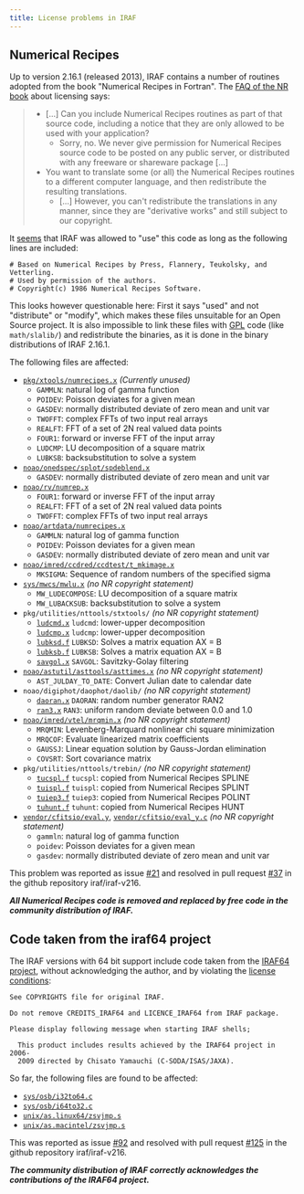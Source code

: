 ```yaml
---
title: License problems in IRAF
---
```



## Numerical Recipes

Up to version 2.16.1 (released 2013), IRAF contains a number of routines adopted from the book "Numerical Recipes in Fortran". The [FAQ of the NR book](http://www.nr.com/licenses/redistribute.html) about licensing says:
>*  [...] Can you include Numerical Recipes routines as part of that source code, including a notice that they are only allowed to be used with your application?
>      -  Sorry, no. We never give permission for Numerical Recipes source code to be posted on any public server, or distributed with any freeware or shareware package [...]
>* You want to translate some (or all) the Numerical Recipes routines to a different computer language, and then redistribute the resulting translations.
>     -  [...] However, you can't redistribute the translations in any manner, since they are "derivative works" and still subject to our copyright.

It [seems](https://iraf.net/forum/viewtopic.php?forum=4&showtopic=1468264) that IRAF was allowed to "use" this code as long as the following lines are included:
```
# Based on Numerical Recipes by Press, Flannery, Teukolsky, and Vetterling.
# Used by permission of the authors.
# Copyright(c) 1986 Numerical Recipes Software.
```

This looks however questionable here: First it says "used" and not "distribute" or "modify", which makes these files unsuitable for an Open Source project. It is also impossible to link these files with [GPL](https://www.gnu.org/licenses/old-licenses/gpl-2.0.html) code (like `math/slalib/`) and redistribute the binaries, as it is done in the binary distributions of IRAF 2.16.1.

The following files are affected:

* [`pkg/xtools/numrecipes.x`](https://github.com/iraf-community/iraf/blob/9590f45760a4791f3305407fb51c87f1282b32be/pkg/xtools/numrecipes.x) _(Currently unused)_
  - `GAMMLN`: natural log of gamma function
  - `POIDEV`: Poisson deviates for a given mean
  - `GASDEV`:  normally distributed deviate of zero mean and unit var
  - `TWOFFT`: complex FFTs of two input real arrays
  - `REALFT`: FFT of a set of 2N real valued data points
  - `FOUR1`: forward or inverse FFT of the input array
  - `LUDCMP`: LU decomposition of a square matrix
  - `LUBKSB`: backsubstitution to solve a system
* [`noao/onedspec/splot/spdeblend.x`](https://github.com/iraf-community/iraf/blob/9590f45760a4791f3305407fb51c87f1282b32be/noao/onedspec/splot/spdeblend.x)
  - `GASDEV`:  normally distributed deviate of zero mean and unit var
* [`noao/rv/numrep.x`](https://github.com/iraf-community/iraf/blob/9590f45760a4791f3305407fb51c87f1282b32be/noao/rv/numrep.x)
  - `FOUR1`: forward or inverse FFT of the input array
  - `REALFT`: FFT of a set of 2N real valued data points
  - `TWOFFT`: complex FFTs of two input real arrays
* [`noao/artdata/numrecipes.x`](https://github.com/iraf-community/iraf/blob/9590f45760a4791f3305407fb51c87f1282b32be/noao/artdata/numrecipes.x)
  - `GAMMLN`: natural log of gamma function
  - `POIDEV`: Poisson deviates for a given mean
  - `GASDEV`:  normally distributed deviate of zero mean and unit var
* [`noao/imred/ccdred/ccdtest/t_mkimage.x`](https://github.com/iraf-community/iraf/blob/9590f45760a4791f3305407fb51c87f1282b32be/noao/imred/ccdred/ccdtest/t_mkimage.x#L174-L204)
   - `MKSIGMA`: Sequence of random numbers of the specified sigma
* [`sys/mwcs/mwlu.x`](https://github.com/iraf-community/iraf/blob/9590f45760a4791f3305407fb51c87f1282b32be/sys/mwcs/mwlu.x) _(no NR copyright statement)_
  - `MW_LUDECOMPOSE`: LU decomposition of a square matrix
  - `MW_LUBACKSUB`: backsubstitution to solve a system
* `pkg/utilities/nttools/stxtools/` _(no NR copyright statement)_
  - [`ludcmd.x`](https://github.com/iraf-community/iraf/blob/9590f45760a4791f3305407fb51c87f1282b32be/pkg/utilities/nttools/stxtools/ludcmd.x) `ludcmd`: lower-upper decomposition
  - [`ludcmp.x`](https://github.com/iraf-community/iraf/blob/9590f45760a4791f3305407fb51c87f1282b32be/pkg/utilities/nttools/stxtools/ludcmp.x) `ludcmp`: lower-upper decomposition
  - [`lubksd.f`](https://github.com/iraf-community/iraf/blob/9590f45760a4791f3305407fb51c87f1282b32be/pkg/utilities/nttools/stxtools/lubksd.f) `LUBKSD`: Solves a matrix equation AX = B
  - [`lubksb.f`](https://github.com/iraf-community/iraf/blob/9590f45760a4791f3305407fb51c87f1282b32be/pkg/utilities/nttools/stxtools/lubksb.f) `LUBKSB`: Solves a matrix equation AX = B
  - [`savgol.x`](https://github.com/iraf-community/iraf/blob/9590f45760a4791f3305407fb51c87f1282b32be/pkg/utilities/nttools/stxtools/savgol.x) `SAVGOL`:   Savitzky-Golay filtering
* [`noao/astutil/asttools/asttimes.x`](https://github.com/iraf-community/iraf/blob/9590f45760a4791f3305407fb51c87f1282b32be/noao/astutil/asttools/asttimes.x) _(no NR copyright statement)_
  - `AST_JULDAY_TO_DATE`: Convert Julian date to calendar date
* `noao/digiphot/daophot/daolib/` _(no NR copyright statement)_
  - [`daoran.x`](https://github.com/iraf-community/iraf/blob/9590f45760a4791f3305407fb51c87f1282b32be/noao/digiphot/daophot/daolib/daoran.x) `DAORAN`: random number generator RAN2
  - [`ran3.x`](https://github.com/iraf-community/iraf/blob/9590f45760a4791f3305407fb51c87f1282b32be/noao/digiphot/daophot/daolib/ran3.x) `RAN3`: uniform random deviate between 0.0 and 1.0
* [`noao/imred/vtel/mrqmin.x`](https://github.com/iraf-community/iraf/blob/9590f45760a4791f3305407fb51c87f1282b32be/noao/imred/vtel/mrqmin.x) _(no NR copyright statement)_
  - `MRQMIN`: Levenberg-Marquard nonlinear chi square minimization
  - `MRQCOF`: Evaluate linearized matrix coefficients
  - `GAUSSJ`: Linear equation solution by Gauss-Jordan elimination
  - `COVSRT`: Sort covariance matrix
* `pkg/utilities/nttools/trebin/` _(no NR copyright statement)_
  - [`tucspl.f`](https://github.com/iraf-community/iraf/blob/9590f45760a4791f3305407fb51c87f1282b32be/pkg/utilities/nttools/trebin/tucspl.f) `tucspl`: copied from Numerical Recipes SPLINE
  - [`tuispl.f`](https://github.com/iraf-community/iraf/blob/9590f45760a4791f3305407fb51c87f1282b32be/pkg/utilities/nttools/trebin/tuispl.f) `tuispl`: copied from Numerical Recipes SPLINT
  - [`tuiep3.f`](https://github.com/iraf-community/iraf/blob/9590f45760a4791f3305407fb51c87f1282b32be/pkg/utilities/nttools/trebin/tuiep3.f) `tuiep3`: copied from Numerical Recipes POLINT
  - [`tuhunt.f`](https://github.com/iraf-community/iraf/blob/9590f45760a4791f3305407fb51c87f1282b32be/pkg/utilities/nttools/trebin/tuhunt.f) `tuhunt`: copied from Numerical Recipes HUNT
 * [`vendor/cfitsio/eval.y`](https://github.com/iraf-community/iraf/blob/9590f45760a4791f3305407fb51c87f1282b32be/vendor/cfitsio/eval.y), [`vendor/cfitsio/eval_y.c`](https://github.com/iraf-community/iraf/blob/9590f45760a4791f3305407fb51c87f1282b32be/vendor/cfitsio/eval_y.c) _(no NR copyright statement)_
   - `gammln`: natural log of gamma function
   - `poidev`: Poisson deviates for a given mean
   - `gasdev`:  normally distributed deviate of zero mean and unit var

This problem was reported as issue [#21](https://iraf-community.github.io/iraf-v216/issues/21) and resolved in pull request [#37](https://iraf-community.github.io/iraf-v216/issues/37) in the github repository iraf/iraf-v216.

_**All Numerical Recipes code is removed and replaced by free code in the community distribution of IRAF.**_

## Code taken from the iraf64 project

The IRAF versions with 64 bit support include code taken from the [IRAF64 project](https://www.ir.isas.jaxa.jp/~cyamauch/iraf64/index.html), without acknowledging the author, and by violating the [license conditions](https://sourceforge.net/p/iraf64/code/HEAD/tree/trunk/src/LICENCE_IRAF64):
```
See COPYRIGHTS file for original IRAF.

Do not remove CREDITS_IRAF64 and LICENCE_IRAF64 from IRAF package.

Please display following message when starting IRAF shells;

  This product includes results achieved by the IRAF64 project in 2006-
  2009 directed by Chisato Yamauchi (C-SODA/ISAS/JAXA).
```
So far, the following files are found to be affected:

* [`sys/osb/i32to64.c`](https://github.com/iraf-community/iraf/blob/9590f45760a4791f3305407fb51c87f1282b32be/sys/osb/i32to64.c)
* [`sys/osb/i64to32.c`](https://github.com/iraf-community/iraf/blob/9590f45760a4791f3305407fb51c87f1282b32be/sys/osb/i64to32.c)
* [`unix/as.linux64/zsvjmp.s`](https://github.com/iraf-community/iraf/blob/9590f45760a4791f3305407fb51c87f1282b32be/unix/as.linux64/zsvjmp.s)
* [`unix/as.macintel/zsvjmp.s`](https://github.com/iraf-community/iraf/blob/9590f45760a4791f3305407fb51c87f1282b32be/unix/as.macintel/zsvjmp.s)

This was reported as issue
[#92](https://iraf-community.github.io/iraf-v216/issues/92) and
resolved with pull request
[#125](https://iraf-community.github.io/iraf-v216/issues/125) in the
github repository iraf/iraf-v216.

_**The community distribution of IRAF correctly acknowledges the contributions of the IRAF64 project.**_
